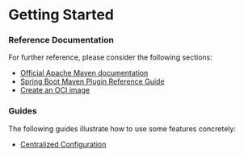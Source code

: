 # Getting Started

### Reference Documentation

For further reference, please consider the following sections:

* [Official Apache Maven documentation](https://maven.apache.org/guides/index.html)
* [Spring Boot Maven Plugin Reference Guide](https://docs.spring.io/spring-boot/docs/2.5.9-SNAPSHOT/maven-plugin/reference/html/)
* [Create an OCI image](https://docs.spring.io/spring-boot/docs/2.5.9-SNAPSHOT/maven-plugin/reference/html/#build-image)

### Guides

The following guides illustrate how to use some features concretely:

* [Centralized Configuration](https://spring.io/guides/gs/centralized-configuration/)

